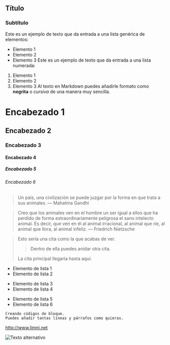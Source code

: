 ## Título
### Subtítulo
Este es un ejemplo de texto que da entrada a una lista genérica de elementos:
- Elemento 1
- Elemento 2
- Elemento 3
Este es un ejemplo de texto que da entrada a una lista numerada:
1. Elemento 1
2. Elemento 2
3. Elemento 3
Al texto en Markdown puedes añadirle formato como **negrita** o *cursiva* de una manera muy sencilla.

# Encabezado 1
## Encabezado 2
### Encabezado 3
#### Encabezado 4
##### Encabezado 5
###### Encabezado 6

> Un país, una civilización se puede juzgar por la forma en que trata a sus animales.  — Mahatma Gandhi

> Creo que los animales ven en el hombre un ser igual a ellos que ha perdido de forma extraordinariamente peligrosa el sano intelecto animal.
> Es decir, que ven en él al animal irracional, al animal que ríe, al animal que llora, al animal infeliz. — Friedrich Nietzsche

> Esto sería una cita como la que acabas de ver.
> 
> > Dentro de ella puedes anidar otra cita.
> 
> La cita principal llegaría hasta aquí. 

- Elemento de lista 1
- Elemento de lista 2
* Elemento de lista 3
* Elemento de lista 4
+ Elemento de lista 5
+ Elemento de lista 6

~~~
Creando códigos de bloque.
Puedes añadir tantas líneas y párrafos como quieras.  
~~~

<http://www.limni.net>

![Texto alternativo](https://github.githubassets.com/images/modules/logos_page/GitHub-Mark.png)
